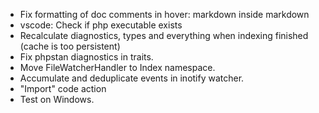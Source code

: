 
* Fix formatting of doc comments in hover: markdown inside markdown
* vscode: Check if php executable exists
* Recalculate diagnostics, types and everything when indexing finished (cache is too persistent)
* Fix phpstan diagnostics in traits.
* Move FileWatcherHandler to Index namespace.
* Accumulate and deduplicate events in inotify watcher.
* "Import" code action
* Test on Windows.
